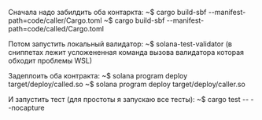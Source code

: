 Сначала надо забилдить оба контаркта:
~$ cargo build-sbf --manifest-path=code/caller/Cargo.toml
~$ cargo build-sbf --manifest-path=code/called/Cargo.toml

Потом запустить локальный валидатор:
~$ solana-test-validator (в сниппетах лежит усложененная команда вызова валидатора которая обходит проблемы WSL)

Задеплоить оба контракта:
~$ solana program deploy target/deploy/called.so
~$ solana program deploy target/deploy/caller.so

И запустить тест (для простоты я запускаю все тесты):
~$ cargo test -- --nocapture

